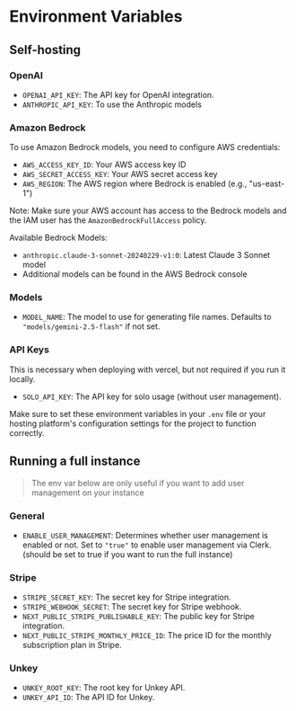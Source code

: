 # Environment Variables


## Self-hosting

### OpenAI

- `OPENAI_API_KEY`: The API key for OpenAI integration.
- `ANTHROPIC_API_KEY`: To use the Anthropic models

### Amazon Bedrock

To use Amazon Bedrock models, you need to configure AWS credentials:

- `AWS_ACCESS_KEY_ID`: Your AWS access key ID
- `AWS_SECRET_ACCESS_KEY`: Your AWS secret access key
- `AWS_REGION`: The AWS region where Bedrock is enabled (e.g., "us-east-1")

Note: Make sure your AWS account has access to the Bedrock models and the IAM user has the `AmazonBedrockFullAccess` policy.

Available Bedrock Models:
- `anthropic.claude-3-sonnet-20240229-v1:0`: Latest Claude 3 Sonnet model
- Additional models can be found in the AWS Bedrock console

### Models

- `MODEL_NAME`: The model to use for generating file names. Defaults to `"models/gemini-2.5-flash"` if not set.

### API Keys
This is necessary when deploying with vercel, but not required if you run it locally.

- `SOLO_API_KEY`: The API key for solo usage (without user management). 

Make sure to set these environment variables in your `.env` file or your hosting platform's configuration settings for the project to function correctly.


## Running a full instance
> The env var below are only useful if you want to add user management on your instance

### General

- `ENABLE_USER_MANAGEMENT`: Determines whether user management is enabled or not. Set to `"true"` to enable user management via Clerk. (should be set to true if you want to run the full instance)

### Stripe

- `STRIPE_SECRET_KEY`: The secret key for Stripe integration.
- `STRIPE_WEBHOOK_SECRET`: The secret key for Stripe webhook.
- `NEXT_PUBLIC_STRIPE_PUBLISHABLE_KEY`: The public key for Stripe integration.
- `NEXT_PUBLIC_STRIPE_MONTHLY_PRICE_ID`: The price ID for the monthly subscription plan in Stripe.

### Unkey

- `UNKEY_ROOT_KEY`: The root key for Unkey API.
- `UNKEY_API_ID`: The API ID for Unkey.
